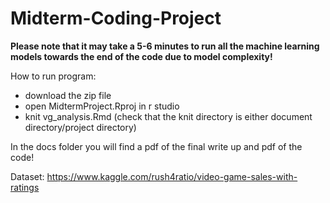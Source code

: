 # Midterm-Coding-Project

**Please note that it may take a 5-6 minutes to run all the machine learning models towards the end of the code due to model complexity!**

How to run program: 
- download the zip file 
- open MidtermProject.Rproj in r studio 
- knit vg_analysis.Rmd (check that the knit directory is either document directory/project directory)

In the docs folder you will find a pdf of the final write up and pdf of the code!

Dataset: https://www.kaggle.com/rush4ratio/video-game-sales-with-ratings
